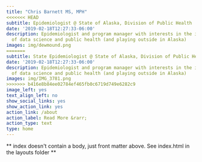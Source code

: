 ```yaml
---
title: "Chris Barnett MS, MPH"
<<<<<<< HEAD
subtitle: Epidemiologist @ State of Alaska, Division of Public Health
date: '2019-02-18T12:27:33-06:00'
description: Epidemiologist and program manager with interests in the intersection
  of data science and public health (and playing outside in Alaska)
images: img/dewmound.png
=======
subtitle: State Epidemiologist @ State of Alaska, Division of Public Health
date: '2019-02-18T12:27:33-06:00'
description: Epidemiologist and program manager with interests in the intersection
  of data science and public health (and playing outside in Alaska)
images: img/IMG_3781.png
>>>>>>> b416e8b84ee02784ef465fb0c6719d749e6282c9
image_left: yes
text_align_left: no
show_social_links: yes
show_action_link: yes
action_link: /about
action_label: Read More &rarr;
action_type: text
type: home
---
```


** index doesn't contain a body, just front matter above.
See index.html in the layouts folder **
